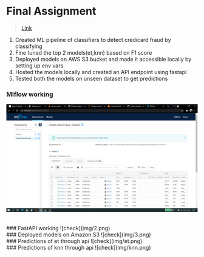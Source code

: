 # Final Assignment

> [Link](https://github.com/abhinavr11/MLOps_Assignment/tree/pycaret_expt2)

1. Created ML pipeline of classifiers to detect credicard fraud by classifying 
2. Fine tuned the top 2 models(et,knn) based on F1 score
3. Deployed models on AWS S3 bucket and made it accessible locally by setting up env vars
4. Hosted the models locally and created an API endpoint using fastapi 
5. Tested both the models on unseen dataset to get predictions

### Mlflow working
![check](img/1.png)

<br>
### FastAPI working
![check](img/2.png)

<br>
### Deployed models on Amazon S3
![check](img/3.png)

<br>
### Predictions of et through api
![check](img/et.png)

<br>
### Predictions of knn through api
![check](img/knn.png)
